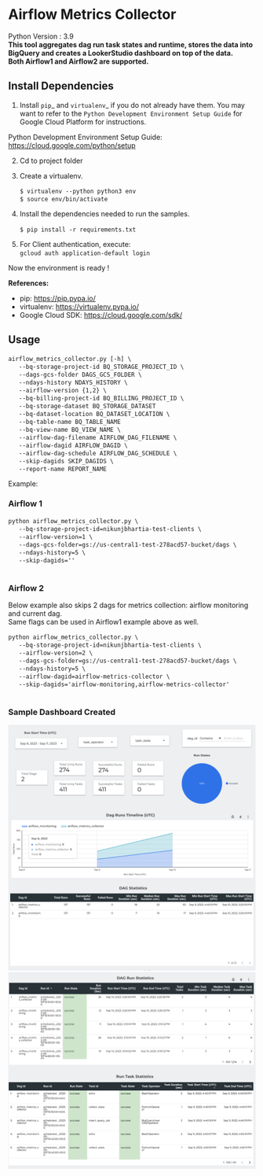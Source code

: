 # Airflow Metrics Collector 

Python Version : 3.9   
**This tool aggregates dag run task states and runtime, stores the data into BigQuery and creates a LookerStudio dashboard on top of the data.   
Both Airflow1 and Airflow2 are supported.** 

## Install Dependencies


1)  Install ```pip```_ and ```virtualenv```_ if you do not already have them.
    You may want to refer to the ```Python Development Environment Setup Guide``` for Google Cloud Platform for instructions.

Python Development Environment Setup Guide:
https://cloud.google.com/python/setup

2) Cd to project folder

3) Create a virtualenv.

    ```
    $ virtualenv --python python3 env
    $ source env/bin/activate
    ```

4) Install the dependencies needed to run the samples.

   `$ pip install -r requirements.txt`

5) For Client authentication, execute:  
`gcloud auth application-default login`

Now the environment is ready !

**References:**   
* pip: https://pip.pypa.io/
* virtualenv: https://virtualenv.pypa.io/
* Google Cloud SDK: https://cloud.google.com/sdk/

## Usage 
```
airflow_metrics_collector.py [-h] \
   --bq-storage-project-id BQ_STORAGE_PROJECT_ID \
   --dags-gcs-folder DAGS_GCS_FOLDER \
   --ndays-history NDAYS_HISTORY \
   --airflow-version {1,2} \
   --bq-billing-project-id BQ_BILLING_PROJECT_ID \
   --bq-storage-dataset BQ_STORAGE_DATASET
   --bq-dataset-location BQ_DATASET_LOCATION \
   --bq-table-name BQ_TABLE_NAME
   --bq-view-name BQ_VIEW_NAME \
   --airflow-dag-filename AIRFLOW_DAG_FILENAME \
   --airflow-dagid AIRFLOW_DAGID \
   --airflow-dag-schedule AIRFLOW_DAG_SCHEDULE \
   --skip-dagids SKIP_DAGIDS \ 
   --report-name REPORT_NAME
```

Example: 
### Airflow 1 
```
python airflow_metrics_collector.py \
   --bq-storage-project-id=nikunjbhartia-test-clients \
   --airflow-version=1 \
   --dags-gcs-folder=gs://us-central1-test-278acd57-bucket/dags \
   --ndays-history=5 \
   --skip-dagids=''
   
```

### Airflow 2
Below example also skips 2 dags for metrics collection: airflow monitoring and current dag.   
Same flags can be used in Airflow1 example above as well. 
```
python airflow_metrics_collector.py \
   --bq-storage-project-id=nikunjbhartia-test-clients \
   --airflow-version=2 \
   --dags-gcs-folder=gs://us-central1-test-278acd57-bucket/dags \
   --ndays-history=5 \
   --airflow-dagid=airflow-metrics-collector \
   --skip-dagids='airflow-monitoring,airflow-metrics-collector'
   
```

### Sample Dashboard Created 
![Alt text](resources/readme/images/dashboard_ss1.jpg?raw=true)
![Alt text](resources/readme/images/dashboard_ss2.jpg?raw=true)